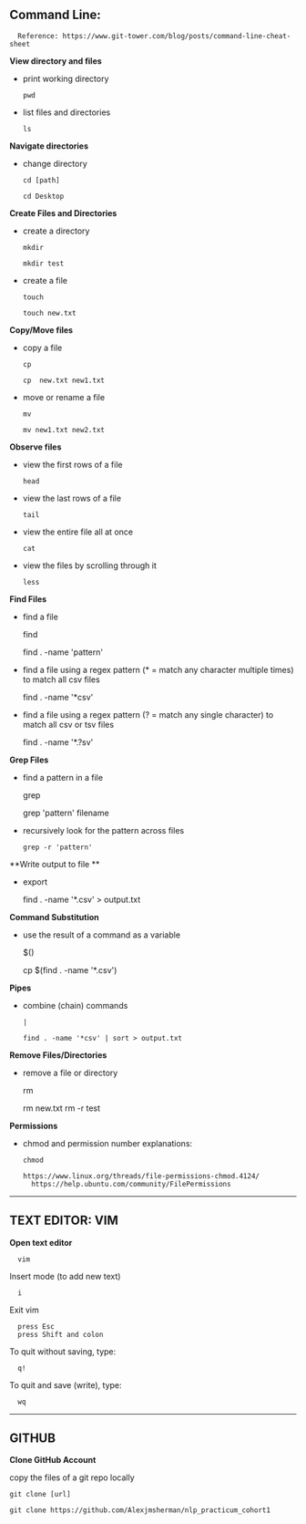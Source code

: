 

## Command Line:
      Reference: https://www.git-tower.com/blog/posts/command-line-cheat-sheet

**View directory and files**

- print working directory

      pwd

 - list files and directories

       ls
      
**Navigate directories**
 - change directory

       cd [path]

       cd Desktop


**Create Files and Directories**
 - create a directory

       mkdir
       
       mkdir test

 - create a file
              
       touch

       touch new.txt

**Copy/Move files**
 - copy a file

       cp

       cp  new.txt new1.txt


- move or rename a file

      mv
        
      mv new1.txt new2.txt
**Observe files**
- view the first rows of a file

      head
- view the last rows of a file

      tail 
- view the entire file all at once

      cat
- view the files by scrolling through it

      less

**Find Files**
 - find a file

      find

      find . -name 'pattern'
  - find  a file using a regex pattern (* = match any character multiple times) to match all csv files
          
      find . -name '*csv'
  
  - find  a file using a regex pattern (? = match any single character) to match all csv or tsv files

      find . -name '*.?sv'

**Grep Files**
 - find a pattern in a file

      grep

      grep 'pattern' filename

- recursively look for the pattern across files

      grep -r 'pattern'


**Write output to file **
    
  - export       
   
      >

      find . -name '*.csv' > output.txt

**Command Substitution**
 - use the result of a command as a variable

      $()

      cp $(find . -name '*.csv')

**Pipes**
 
- combine (chain) commands
           
      |
      
      find . -name '*csv' | sort > output.txt

**Remove Files/Directories**
 - remove a file or directory

      rm

      rm new.txt
      rm -r test

**Permissions**
       
- chmod and permission number explanations: 


      chmod 
      
      https://www.linux.org/threads/file-permissions-chmod.4124/
        https://help.ubuntu.com/community/FilePermissions

-----------------------------------------
## TEXT EDITOR: VIM

**Open text editor**
      
      vim

Insert mode (to add new text)
          
      i

Exit vim

      press Esc
      press Shift and colon

To quit without saving, type:

      q!
To quit and save (write), type:

      wq

-----------------------------------------
## GITHUB

**Clone GitHub Account**
      
   copy the files of a git repo locally
    
    git clone [url]
    
    git clone https://github.com/Alexjmsherman/nlp_practicum_cohort1